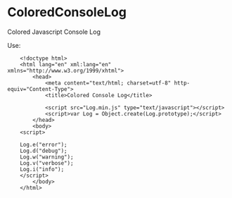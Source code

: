 ColoredConsoleLog
=================

Colored Javascript Console Log

Use:

		<!doctype html>
		<html lang="en" xml:lang="en" xmlns="http://www.w3.org/1999/xhtml">
			<head>
				<meta content="text/html; charset=utf-8" http-equiv="Content-Type">
				<title>Colored Console Log</title>

				<script src="Log.min.js" type="text/javascript"></script>
				<script>var Log = Object.create(Log.prototype);</script>
			</head>
			<body>
		<script>

		Log.e("error");
		Log.d("debug");
		Log.w("warning");
		Log.v("verbose");
		Log.i("info");
		</script>
			</body>
		</html>
